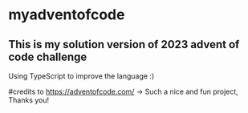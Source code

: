 # myadventofcode

## This is my solution version of 2023 advent of code challenge

Using TypeScript to improve the language :)


#credits to https://adventofcode.com/ -> Such a nice and fun project, Thanks you!
